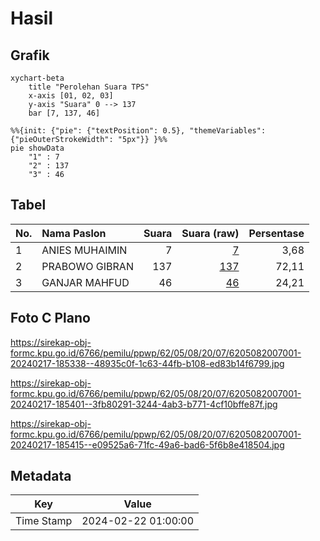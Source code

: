 # Hasil

## Grafik

```mermaid
xychart-beta
    title "Perolehan Suara TPS"
    x-axis [01, 02, 03]
    y-axis "Suara" 0 --> 137
    bar [7, 137, 46]
```

```mermaid
%%{init: {"pie": {"textPosition": 0.5}, "themeVariables": {"pieOuterStrokeWidth": "5px"}} }%%
pie showData
    "1" : 7
    "2" : 137
    "3" : 46
```

## Tabel

| No. | Nama Paslon    | Suara | Suara (raw) | Persentase |
|:--- |:-------------- | -----:| -----------:| ----------:|
| 1   | ANIES MUHAIMIN | 7     | [7][p-1]    | 3,68       |
| 2   | PRABOWO GIBRAN | 137   | [137][p-2]  | 72,11      |
| 3   | GANJAR MAHFUD  | 46    | [46][p-3]   | 24,21      |


[p-1]: https://github.com/gigit-pemilu/pemilu-2024-62-kalimantan-tengah/blob/main/pilpres/hitung-suara/sub/62-kalimantan-tengah/sub/05-barito-utara/sub/08-teweh-selatan/sub/2007-bukit-sawit/sub/001-tps/sub/paslon-1.txt
[p-2]: https://github.com/gigit-pemilu/pemilu-2024-62-kalimantan-tengah/blob/main/pilpres/hitung-suara/sub/62-kalimantan-tengah/sub/05-barito-utara/sub/08-teweh-selatan/sub/2007-bukit-sawit/sub/001-tps/sub/paslon-2.txt
[p-3]: https://github.com/gigit-pemilu/pemilu-2024-62-kalimantan-tengah/blob/main/pilpres/hitung-suara/sub/62-kalimantan-tengah/sub/05-barito-utara/sub/08-teweh-selatan/sub/2007-bukit-sawit/sub/001-tps/sub/paslon-3.txt

## Foto C Plano

https://sirekap-obj-formc.kpu.go.id/6766/pemilu/ppwp/62/05/08/20/07/6205082007001-20240217-185338--48935c0f-1c63-44fb-b108-ed83b14f6799.jpg

https://sirekap-obj-formc.kpu.go.id/6766/pemilu/ppwp/62/05/08/20/07/6205082007001-20240217-185401--3fb80291-3244-4ab3-b771-4cf10bffe87f.jpg

https://sirekap-obj-formc.kpu.go.id/6766/pemilu/ppwp/62/05/08/20/07/6205082007001-20240217-185415--e09525a6-71fc-49a6-bad6-5f6b8e418504.jpg


## Metadata

| Key        | Value               |
| ---------- | ------------------- |
| Time Stamp | 2024-02-22 01:00:00 |



